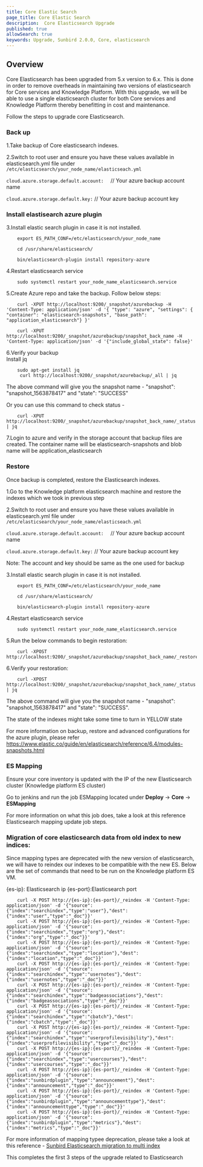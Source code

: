 ```yaml
---
title: Core Elastic Search
page_title: Core Elastic Search 
description:  Core Elasticsearch Upgrade
published: true
allowSearch: true
keywords: Upgrade, Sunbird 2.0.0, Core, elasticsearch
---
```


## Overview

Core Elasticsearch has been upgraded from 5.x version to 6.x. This is done in order to remove overheads in maintaining two versions of elasticsearch for Core services and Knowledge Platform. With this upgrade, we will be able to use a single elasticsearch cluster for both Core services and Knowledge Platform thereby benefitting in cost and maintenance. 

Follow the steps to upgrade core Elasticsearch.

### Back up

1.Take backup of Core elasticsearch indexes.

2.Switch to root user and ensure you have these values available in elasticsearch.yml file under `/etc/elasticsearch/your_node_name/elasticseach.yml`

`cloud.azure.storage.default.account:  `    // Your azure backup account name

`cloud.azure.storage.default.key:`          // Your azure backup account key


### Install elastisearch azure plugin 

3.Install elastic search plugin in case it is not installed. 

        export ES_PATH_CONF=/etc/elasticsearch/your_node_name

        cd /usr/share/elasticsearch/

        bin/elasticsearch-plugin install repository-azure

4.Restart elasticsearch service 

        sudo systemctl restart your_node_name_elasticsearch.service

5.Create Azure repo and take the backup. Follow below steps:

        curl -XPUT http://localhost:9200/_snapshot/azurebackup -H 'Content-Type: application/json' -d '{ "type": "azure", "settings": { "container": "elasticsearch-snapshots", "base_path": "application_elasticsearch"} }'

        curl -XPUT http://localhost:9200/_snapshot/azurebackup/snapshot_back_name -H 'Content-Type: application/json' -d '{"include_global_state": false}'

6.Verify your backup        
        Install jq

        sudo apt-get install jq
         curl http://localhost:9200/_snapshot/azurebackup/_all | jq

The above command will give you the snapshot name - "snapshot": "snapshot_1563878417" and "state": "SUCCESS"

Or you can use this command to check status - 

        curl -XPUT http://localhost:9200/_snapshot/azurebackup/snapshot_back_name/_status | jq

7.Login to azure and verify in the storage account that backup files are created. The container name will be elasticsearch-snapshots and blob name will be application_elasticsearch



### Restore
Once backup is completed, restore the Elasticsearch indexes.

1.Go to the Knowledge platform elasticsearch machine and restore the indexes which we took in previous step

2.Switch to root user and ensure you have these values available in elasticsearch.yml file under `/etc/elasticsearch/your_node_name/elasticseach.yml`

`cloud.azure.storage.default.account:  `    // Your azure backup account name

`cloud.azure.storage.default.key:`          // Your azure backup account key

Note: The account and key should be same as the one used for backup

3.Install elastic search plugin in case it is not installed. 

        export ES_PATH_CONF=/etc/elasticsearch/your_node_name

        cd /usr/share/elasticsearch/

        bin/elasticsearch-plugin install repository-azure

4.Restart elasticsearch service 

        sudo systemctl restart your_node_name_elasticsearch.service

5.Run the below commands to begin restoration:

        curl -XPOST http://localhost:9200/_snapshot/azurebackup/snapshot_back_name/_restore

6.Verify your restoration:

        curl -XPOST http://localhost:9200/_snapshot/azurebackup/snapshot_back_name/_status | jq

The above command will give you the snapshot name - "snapshot": "snapshot_1563878417" and "state": "SUCCESS".

The state of the indexes might take some time to turn in YELLOW state

For more information on backup, restore and advanced configurations for the azure plugin, please refer https://www.elastic.co/guide/en/elasticsearch/reference/6.4/modules-snapshots.html



### ES Mapping

Ensure your core inventory is updated with the IP of the new Elasticsearch cluster (Knowledge platform ES cluster)

Go to jenkins and run the job ESMapping located under **Deploy** → **Core** → **ESMapping**

For more information on what this job does, take a look at this reference Elasticsearch mapping update job steps.


### Migration of core elasticsearch data from old index to new indices:

Since mapping types are deprecated with the new version of elasticsearch, we will have to reindex our indexes to be compatible with the new ES. Below are the set of commands that need to be run on the Knowledge platform ES VM.

{es-ip}: Elasticsearch ip
{es-port}:Elasticsearch port

        curl -X POST http://{es-ip}:{es-port}/_reindex -H 'Content-Type: application/json' -d '{"source":{"index":"searchindex","type":"user"},"dest":{"index":"user","type":"_doc"}}'
        curl -X POST http://{es-ip}:{es-port}/_reindex -H 'Content-Type: application/json' -d '{"source":{"index":"searchindex","type":"org"},"dest":{"index":"org","type":"_doc"}}'
        curl -X POST http://{es-ip}:{es-port}/_reindex -H 'Content-Type: application/json' -d '{"source":{"index":"searchindex","type":"location"},"dest":{"index":"location","type":"_doc"}}'
        curl -X POST http://{es-ip}:{es-port}/_reindex -H 'Content-Type: application/json' -d '{"source":{"index":"searchindex","type":"usernotes"},"dest":{"index":"usernotes","type":"_doc"}}'
        curl -X POST http://{es-ip}:{es-port}/_reindex -H 'Content-Type: application/json' -d '{"source":{"index":"searchindex","type":"badgeassociations"},"dest":{"index":"badgeassociations","type":"_doc"}}'
        curl -X POST http://{es-ip}:{es-port}/_reindex -H 'Content-Type: application/json' -d '{"source":{"index":"searchindex","type":"cbatch"},"dest":{"index":"cbatch","type":"_doc"}}'
        curl -X POST http://{es-ip}:{es-port}/_reindex -H 'Content-Type: application/json' -d '{"source":{"index":"searchindex","type":"userprofilevisibility"},"dest":{"index":"userprofilevisibility","type":"_doc"}}'
        curl -X POST http://{es-ip}:{es-port}/_reindex -H 'Content-Type: application/json' -d '{"source":{"index":"searchindex","type":"usercourses"},"dest":{"index":"usercourses","type":"_doc"}}'
        curl -X POST http://{es-ip}:{es-port}/_reindex -H 'Content-Type: application/json' -d '{"source":{"index":"sunbirdplugin","type":"announcement"},"dest":{"index":"announcement","type":"_doc"}}'
        curl -X POST http://{es-ip}:{es-port}/_reindex -H 'Content-Type: application/json' -d '{"source":{"index":"sunbirdplugin","type":"announcementtype"},"dest":{"index":"announcementtype","type":"_doc"}}'
        curl -X POST http://{es-ip}:{es-port}/_reindex -H 'Content-Type: application/json' -d '{"source":{"index":"sunbirdplugin","type":"metrics"},"dest":{"index":"metrics","type":"_doc"}}'

For more information of mapping typee deprecation, please take a look at this reference - [Sunbird Elasticsearch migration to multi index](developer-docs/migration)

This completes the first 3 steps of the upgrade related to Elasticsearch